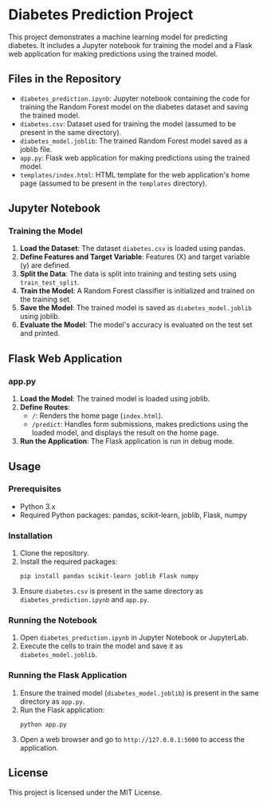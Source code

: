 <!DOCTYPE html>
<html lang="en">
<head>
    <meta charset="UTF-8">
    <meta name="viewport" content="width=device-width, initial-scale=1.0">
    <title>Diabetes Prediction Project</title>
</head>
<body>
    <h1>Diabetes Prediction Project</h1>
    <p>This project demonstrates a machine learning model for predicting diabetes. It includes a Jupyter notebook for training the model and a Flask web application for making predictions using the trained model.</p>
    
 <h2>Files in the Repository</h2>
    <ul>
        <li><code>diabetes_prediction.ipynb</code>: Jupyter notebook containing the code for training the Random Forest model on the diabetes dataset and saving the trained model.</li>
        <li><code>diabetes.csv</code>: Dataset used for training the model (assumed to be present in the same directory).</li>
        <li><code>diabetes_model.joblib</code>: The trained Random Forest model saved as a joblib file.</li>
        <li><code>app.py</code>: Flask web application for making predictions using the trained model.</li>
        <li><code>templates/index.html</code>: HTML template for the web application's home page (assumed to be present in the <code>templates</code> directory).</li>
    </ul>
    
 <h2>Jupyter Notebook</h2>
    <h3>Training the Model</h3>
    <ol>
        <li><strong>Load the Dataset</strong>: The dataset <code>diabetes.csv</code> is loaded using pandas.</li>
        <li><strong>Define Features and Target Variable</strong>: Features (X) and target variable (y) are defined.</li>
        <li><strong>Split the Data</strong>: The data is split into training and testing sets using <code>train_test_split</code>.</li>
        <li><strong>Train the Model</strong>: A Random Forest classifier is initialized and trained on the training set.</li>
        <li><strong>Save the Model</strong>: The trained model is saved as <code>diabetes_model.joblib</code> using joblib.</li>
        <li><strong>Evaluate the Model</strong>: The model's accuracy is evaluated on the test set and printed.</li>
    </ol>
    
<h2>Flask Web Application</h2>
    <h3>app.py</h3>
    <ol>
        <li><strong>Load the Model</strong>: The trained model is loaded using joblib.</li>
        <li><strong>Define Routes</strong>:
            <ul>
                <li><code>/</code>: Renders the home page (<code>index.html</code>).</li>
                <li><code>/predict</code>: Handles form submissions, makes predictions using the loaded model, and displays the result on the home page.</li>
            </ul>
        </li>
        <li><strong>Run the Application</strong>: The Flask application is run in debug mode.</li>
    </ol>
    
<h2>Usage</h2>
    <h3>Prerequisites</h3>
    <ul>
        <li>Python 3.x</li>
        <li>Required Python packages: pandas, scikit-learn, joblib, Flask, numpy</li>
    </ul>
    
<h3>Installation</h3>
    <ol>
        <li>Clone the repository.</li>
        <li>Install the required packages:
            <pre><code>pip install pandas scikit-learn joblib Flask numpy</code></pre>
        </li>
        <li>Ensure <code>diabetes.csv</code> is present in the same directory as <code>diabetes_prediction.ipynb</code> and <code>app.py</code>.</li>
    </ol>
    
 <h3>Running the Notebook</h3>
    <ol>
        <li>Open <code>diabetes_prediction.ipynb</code> in Jupyter Notebook or JupyterLab.</li>
        <li>Execute the cells to train the model and save it as <code>diabetes_model.joblib</code>.</li>
    </ol>
    
 <h3>Running the Flask Application</h3>
    <ol>
        <li>Ensure the trained model (<code>diabetes_model.joblib</code>) is present in the same directory as <code>app.py</code>.</li>
        <li>Run the Flask application:
            <pre><code>python app.py</code></pre>
        </li>
        <li>Open a web browser and go to <code>http://127.0.0.1:5000</code> to access the application.</li>
    </ol>
    
<h2>License</h2>
    <p>This project is licensed under the MIT License.</p>
</body>
</html>

